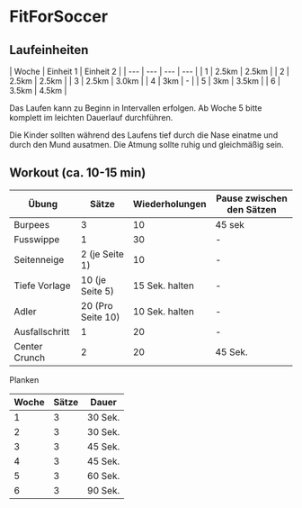 # FitForSoccer

## Laufeinheiten

| Woche | Einheit 1 | Einheit 2 |
| --- | --- | --- | --- |
| 1 | 2.5km | 2.5km |
| 2 | 2.5km | 2.5km |
| 3 | 2.5km | 3.0km |
| 4 | 3km | - |
| 5 | 3km | 3.5km |
| 6 | 3.5km | 4.5km |

Das Laufen kann zu Beginn in Intervallen erfolgen. Ab Woche 5 bitte komplett im leichten Dauerlauf durchführen.

Die Kinder sollten während des Laufens tief durch die Nase einatme und durch den Mund ausatmen. Die Atmung sollte ruhig und gleichmäßig sein.

## Workout (ca. 10-15 min)

| Übung | Sätze | Wiederholungen | Pause zwischen den Sätzen |
| --- | --- | --- | --- |
| Burpees | 3 | 10 | 45 sek |
| Fusswippe| 1 | 30 | - |
| Seitenneige | 2 (je Seite 1) | 10 | - |
| Tiefe Vorlage | 10 (je Seite 5) | 15 Sek. halten | - |
| Adler | 20 (Pro Seite 10) | 10 Sek. halten | - |
| Ausfallschritt | 1 | 20| - |
| Center Crunch | 2 | 20 | 45 Sek. |

Planken

| Woche | Sätze | Dauer |
| --- | --- | --- |
| 1 | 3 | 30 Sek. |
| 2 | 3 | 30 Sek. |
| 3 | 3 | 45 Sek. |
| 4 | 3 | 45 Sek. |
| 5 | 3 | 60 Sek. |
| 6 | 3 | 90 Sek. |
